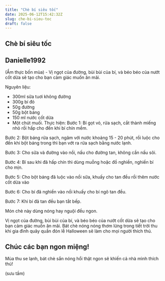 ```yaml
---
title: "Chè bí siêu tốc"
date: 2025-06-12T15:42:32Z
slug: che-bi-sieu-toc
draft: false
---
```


## Chè bí siêu tốc

## Danielle1992

(Ẩm thực bốn mùa) - Vị ngọt của đường, bùi bùi của bí, và béo béo của nướt cốt dừa sẽ tạo cho bạn cảm giác muốn ăn mãi.

Nguyên liệu:
- 300ml sữa tuơi không đường
- 300g bí đỏ
- 50g đường
- 50g bột báng
- 150 ml nước cốt dừa
- Một chút muối.
Thực hiện:
Bước 1:
Bí gọt vỏ, rửa sạch, cắt thành miếng nhỏ rồi hấp cho đến khi bí chín mềm.

Bước 2:
Bột báng rửa sạch, ngâm với nước khoảng 15 - 20 phút, rồi luộc cho đến khi bột báng trong thì bạn vớt ra rửa sạch bằng nước lạnh.

Bước 3:
Cho sữa và đường vào nồi, nấu cho đường tan, không cần nấu sôi.

Bước 4:
Bí sau khi đã hấp chín thì dùng muỗng hoặc đồ nghiền, nghiền bí cho mịn.

Bước 5:
Cho bột báng đã luộc vào nồi sữa, khuấy cho tan đều rồi thêm nước cốt dừa vào

Bước 6:
Cho bí đã nghiền vào nồi khuấy cho bí ngô tan đều.

Bước 7:
Khi bí đã tan đều bạn tắt bếp.

Món chè này dùng nóng hay nguội đều ngon.

Vị ngọt của đường, bùi bùi của bí, và béo béo của nướt cốt dừa sẽ tạo cho bạn cảm giác muốn ăn mãi. Bát chè nóng nóng thơm lừng trong tiết trời thu khi gia đình quây quần đón lễ Halloween sẽ làm cho mọi người thích thú.

Chúc các bạn ngon miệng!
-------------------------------------------------------------------------------------------------------------------------------------------------------------
Mùa thu se lạnh, bát chè sắn nóng hổi thật ngon sẽ khiến cả nhà mình thích thú!

 
(sưu tầm)